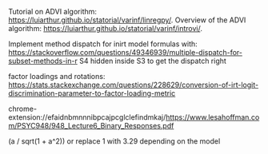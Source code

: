 Tutorial on ADVI algorithm: https://luiarthur.github.io/statorial/varinf/linregpy/.
Overview of the ADVI algorithm: https://luiarthur.github.io/statorial/varinf/introvi/.

Implement method dispatch for inirt model formulas with: 
https://stackoverflow.com/questions/49346939/multiple-dispatch-for-subset-methods-in-r
S4 hidden inside S3 to get the dispatch right

factor loadings and rotations:
https://stats.stackexchange.com/questions/228629/conversion-of-irt-logit-discrimination-parameter-to-factor-loading-metric

chrome-extension://efaidnbmnnnibpcajpcglclefindmkaj/https://www.lesahoffman.com/PSYC948/948_Lecture6_Binary_Responses.pdf

(a / sqrt(1 + a^2)) or replace 1 with 3.29 depending on the model

